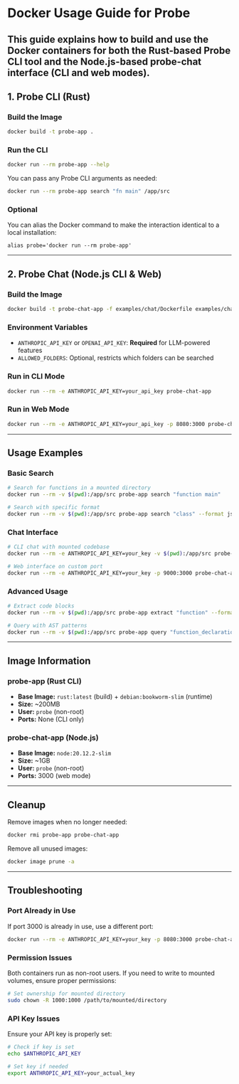 # Docker Usage Guide for Probe

This guide explains how to build and use the Docker containers for both the Rust-based Probe CLI tool and the Node.js-based probe-chat interface (CLI and web modes).
---

## 1. Probe CLI (Rust)

### Build the Image
```sh
docker build -t probe-app .
```

### Run the CLI
```sh
docker run --rm probe-app --help
```

You can pass any Probe CLI arguments as needed:
```sh
docker run --rm probe-app search "fn main" /app/src
```

### Optional
You can alias the Docker command to make the interaction identical to a local installation:
```
alias probe='docker run --rm probe-app'
```
---

## 2. Probe Chat (Node.js CLI & Web)

### Build the Image
```sh
docker build -t probe-chat-app -f examples/chat/Dockerfile examples/chat
```

### Environment Variables
- `ANTHROPIC_API_KEY` or `OPENAI_API_KEY`: **Required** for LLM-powered features
- `ALLOWED_FOLDERS`: Optional, restricts which folders can be searched

### Run in CLI Mode
```sh
docker run --rm -e ANTHROPIC_API_KEY=your_api_key probe-chat-app
```

### Run in Web Mode
```sh
docker run --rm -e ANTHROPIC_API_KEY=your_api_key -p 8080:3000 probe-chat-app --web
```


---

## Usage Examples

### Basic Search
```sh
# Search for functions in a mounted directory
docker run --rm -v $(pwd):/app/src probe-app search "function main"

# Search with specific format
docker run --rm -v $(pwd):/app/src probe-app search "class" --format json
```

### Chat Interface
```sh
# CLI chat with mounted codebase
docker run --rm -e ANTHROPIC_API_KEY=your_key -v $(pwd):/app/src probe-chat-app

# Web interface on custom port
docker run --rm -e ANTHROPIC_API_KEY=your_key -p 9000:3000 probe-chat-app --web
```

### Advanced Usage
```sh
# Extract code blocks
docker run --rm -v $(pwd):/app/src probe-app extract "function" --format markdown

# Query with AST patterns
docker run --rm -v $(pwd):/app/src probe-app query "function_declaration"
```

---

## Image Information

### probe-app (Rust CLI)
- **Base Image:** `rust:latest` (build) + `debian:bookworm-slim` (runtime)
- **Size:** ~200MB
- **User:** `probe` (non-root)
- **Ports:** None (CLI only)

### probe-chat-app (Node.js)
- **Base Image:** `node:20.12.2-slim`
- **Size:** ~1GB
- **User:** `probe` (non-root)
- **Ports:** 3000 (web mode)

---

## Cleanup

Remove images when no longer needed:
```sh
docker rmi probe-app probe-chat-app
```

Remove all unused images:
```sh
docker image prune -a
```

---

## Troubleshooting

### Port Already in Use
If port 3000 is already in use, use a different port:
```sh
docker run --rm -e ANTHROPIC_API_KEY=your_key -p 8080:3000 probe-chat-app --web
```

### Permission Issues
Both containers run as non-root users. If you need to write to mounted volumes, ensure proper permissions:
```sh
# Set ownership for mounted directory
sudo chown -R 1000:1000 /path/to/mounted/directory
```

### API Key Issues
Ensure your API key is properly set:
```sh
# Check if key is set
echo $ANTHROPIC_API_KEY

# Set key if needed
export ANTHROPIC_API_KEY=your_actual_key
```